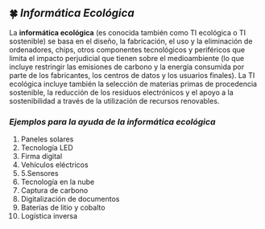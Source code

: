 ## 🍀 _**Informática Ecológica**_

La **informática ecológica** (es conocida también como TI ecológica o TI sostenible) se basa en el diseño, la fabricación, el uso y la eliminación de ordenadores, chips, otros componentes tecnológicos y periféricos que limita el impacto perjudicial que tienen sobre el medioambiente (lo que incluye restringir las emisiones de carbono y la energía consumida por parte de los fabricantes, los centros de datos y
los usuarios finales). La TI ecológica incluye también la selección de materias primas de procedencia sostenible, la reducción de los residuos electrónicos y el apoyo a la sostenibilidad a través de la utilización de recursos renovables. 

### _**Ejemplos para la ayuda de la informática ecológica**_

1. Paneles solares
2. Tecnología LED
3. Firma digital
4. Vehículos eléctricos
5. 5.Sensores
6. Tecnología en la nube
7. Captura de carbono
8. Digitalización de documentos
9. Baterías de litio y cobalto
10. Logística inversa

